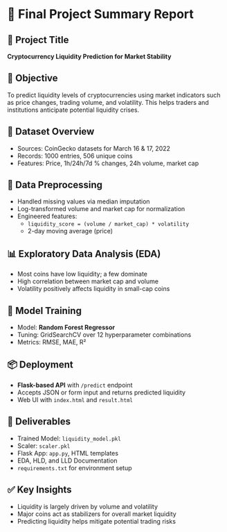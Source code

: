 # 📘 Final Project Summary Report

## 🧠 Project Title
**Cryptocurrency Liquidity Prediction for Market Stability**

## 🎯 Objective
To predict liquidity levels of cryptocurrencies using market indicators such as price changes, trading volume, and volatility. This helps traders and institutions anticipate potential liquidity crises.

## 📁 Dataset Overview
- Sources: CoinGecko datasets for March 16 & 17, 2022
- Records: 1000 entries, 506 unique coins
- Features: Price, 1h/24h/7d % changes, 24h volume, market cap

## 🔧 Data Preprocessing
- Handled missing values via median imputation
- Log-transformed volume and market cap for normalization
- Engineered features:
  - `liquidity_score = (volume / market_cap) * volatility`
  - 2-day moving average (price)

## 📊 Exploratory Data Analysis (EDA)
- Most coins have low liquidity; a few dominate
- High correlation between market cap and volume
- Volatility positively affects liquidity in small-cap coins

## 🤖 Model Training
- Model: **Random Forest Regressor**
- Tuning: GridSearchCV over 12 hyperparameter combinations
- Metrics: RMSE, MAE, R²

## 📦 Deployment
- **Flask-based API** with `/predict` endpoint
- Accepts JSON or form input and returns predicted liquidity
- Web UI with `index.html` and `result.html`

## 📄 Deliverables
- Trained Model: `liquidity_model.pkl`
- Scaler: `scaler.pkl`
- Flask App: `app.py`, HTML templates
- EDA, HLD, and LLD Documentation
- `requirements.txt` for environment setup

## ✅ Key Insights
- Liquidity is largely driven by volume and volatility
- Major coins act as stabilizers for overall market liquidity
- Predicting liquidity helps mitigate potential trading risks
